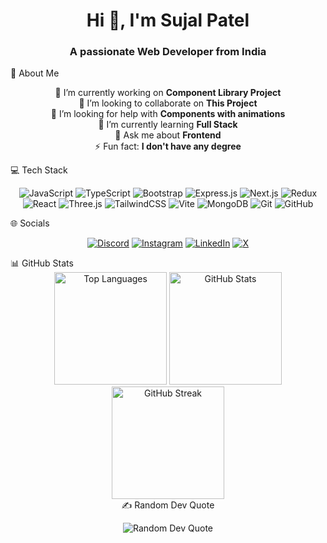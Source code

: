 <h1 align="center">Hi 👋, I'm Sujal Patel</h1> <h3 align="center">A passionate Web Developer from India</h3>
💫 About Me
<p align="center"> 🔭 I’m currently working on <strong>Component Library Project</strong><br> 👯 I’m looking to collaborate on <strong>This Project</strong><br> 🤝 I’m looking for help with <strong>Components with animations</strong><br> 🌱 I’m currently learning <strong>Full Stack</strong><br> 💬 Ask me about <strong>Frontend</strong><br> ⚡ Fun fact: <strong>I don't have any degree</strong> </p>
💻 Tech Stack
<p align="center"> <img src="https://img.shields.io/badge/javascript-%23323330.svg?style=for-the-badge&logo=javascript&logoColor=%23F7DF1E" alt="JavaScript"> <img src="https://img.shields.io/badge/typescript-%23007ACC.svg?style=for-the-badge&logo=typescript&logoColor=white" alt="TypeScript"> <img src="https://img.shields.io/badge/bootstrap-%238511FA.svg?style=for-the-badge&logo=bootstrap&logoColor=white" alt="Bootstrap"> <img src="https://img.shields.io/badge/express.js-%23404d59.svg?style=for-the-badge&logo=express&logoColor=%2361DAFB" alt="Express.js"> <img src="https://img.shields.io/badge/Next-black?style=for-the-badge&logo=next.js&logoColor=white" alt="Next.js"> <img src="https://img.shields.io/badge/redux-%23593d88.svg?style=for-the-badge&logo=redux&logoColor=white" alt="Redux"> <img src="https://img.shields.io/badge/react-%2320232a.svg?style=for-the-badge&logo=react&logoColor=%2361DAFB" alt="React"> <img src="https://img.shields.io/badge/threejs-black?style=for-the-badge&logo=three.js&logoColor=white" alt="Three.js"> <img src="https://img.shields.io/badge/tailwindcss-%2338B2AC.svg?style=for-the-badge&logo=tailwind-css&logoColor=white" alt="TailwindCSS"> <img src="https://img.shields.io/badge/vite-%23646CFF.svg?style=for-the-badge&logo=vite&logoColor=white" alt="Vite"> <img src="https://img.shields.io/badge/MongoDB-%234ea94b.svg?style=for-the-badge&logo=mongodb&logoColor=white" alt="MongoDB"> <img src="https://img.shields.io/badge/git-%23F05033.svg?style=for-the-badge&logo=git&logoColor=white" alt="Git"> <img src="https://img.shields.io/badge/github-%23121011.svg?style=for-the-badge&logo=github&logoColor=white" alt="GitHub"> </p>
🌐 Socials
<p align="center"> <a href="https://discord.gg/epscvuD2"><img src="https://img.shields.io/badge/Discord-%237289DA.svg?logo=discord&logoColor=white" alt="Discord"></a> <a href="https://instagram.com/developer_sujal"><img src="https://img.shields.io/badge/Instagram-%23E4405F.svg?logo=Instagram&logoColor=white" alt="Instagram"></a> <a href="https://linkedin.com/in/sujal-patel-5b5788323"><img src="https://img.shields.io/badge/LinkedIn-%230077B5.svg?logo=linkedin&logoColor=white" alt="LinkedIn"></a> <a href="https://x.com/@SujalPatel106"><img src="https://img.shields.io/badge/X-black.svg?logo=X&logoColor=white" alt="X"></a> </p>
📊 GitHub Stats
<div align="center"> <img height="180em" src="https://github-readme-stats.vercel.app/api/top-langs?username=devsujalpatel&show_icons=true&locale=en&layout=compact&theme=dark" alt="Top Languages"> <img height="180em" src="https://github-readme-stats.vercel.app/api?username=devsujalpatel&show_icons=true&locale=en&theme=dark" alt="GitHub Stats"> <img height="180em" src="https://github-readme-streak-stats.herokuapp.com/?user=devsujalpatel&theme=dark" alt="GitHub Streak"><div>
✍️ Random Dev Quote
<p align="center"> <img src="https://quotes-github-readme.vercel.app/api?type=horizontal&theme=radical" alt="Random Dev Quote"> </p>
